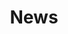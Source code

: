 ---
title: "News"
description: "Software we created for our research, that we share with everyone."
summary: "Software we created for our research, that we share with everyone."
showReadingTime: false
cascade:
  showEdit: false
  showSummary: true
  showDate: true
  hideFeatureImage: false
---